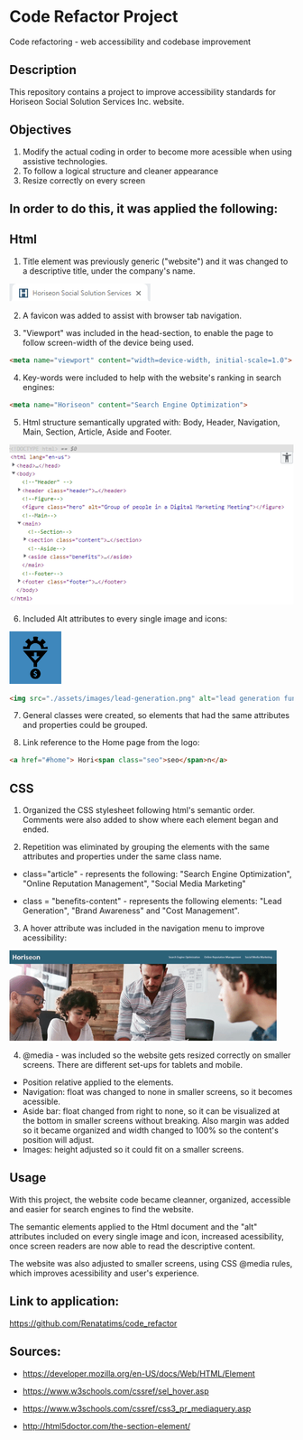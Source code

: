# Code Refactor Project
Code refactoring - web accessibility and codebase improvement

## Description 
This repository contains a project to improve accessibility standards for Horiseon Social Solution Services Inc. website.

## Objectives
1. Modify the actual coding in order to become more acessible when using assistive technologies.
2. To follow a logical structure and cleaner appearance
3. Resize correctly on every screen


## In order to do this, it was applied the following:

## Html

1. Title element was previously generic ("website") and it was changed to a descriptive title, under the company's name. 

![Screenshot1](assets/screenshots/capture1.PNG "favicon")

2. A favicon was added to assist with browser tab navigation.

3. "Viewport" was included in the head-section, to enable the page to follow screen-width of the device being used.

````html
<meta name="viewport" content="width=device-width, initial-scale=1.0"> 

````
4. Key-words were included to help with the website's ranking in search engines:

````html
<meta name="Horiseon" content="Search Engine Optimization">
````

5. Html structure semantically upgrated with: Body, Header, Navigation, Main, Section, Article, Aside and Footer.

![Screenshot2](assets/screenshots/capture2.PNG "html structure")

6. Included Alt attributes to every single image and icons:

![Screenshot3](assets/screenshots/capture3.PNG "lead generation icon")

````html
<img src="./assets/images/lead-generation.png" alt="lead generation funnel icon">
````

7. General classes were created, so elements that had the same attributes and properties could be grouped.

8. Link reference to the Home page from the logo:

````html
<a href="#home"> Hori<span class="seo">seo</span>n</a>
````


## CSS

1. Organized the CSS stylesheet following html's semantic order. Comments were also added to show where each element began and ended.

2. Repetition was eliminated by grouping the elements with the same attributes and properties under the same class name.

- class="article" - represents the following: "Search Engine Optimization", "Online Reputation Management", "Social Media Marketing" 

- class = "benefits-content" - represents the following elements: "Lead Generation", "Brand Awareness" and "Cost Management".

3. A hover attribute was included in the navigation menu to improve acessibility:

![Screenshot5](assets/screenshots/Gif_hover.gif "Navigation hover")


4. @media - was included so the website gets resized correctly on smaller screens. There are different set-ups for tablets and mobile.

- Position relative applied to the elements.
- Navigation: float was changed to none in smaller screens, so it becomes acessible.
- Aside bar: float changed from right to none, so it can be visualized at the bottom in smaller screens without breaking. Also margin was added so it became organized and width changed to 100% so the content's position will adjust.
- Images: height adjusted so it could fit on a smaller screens.

## Usage

With this project, the website code became cleanner, organized, accessible and easier for search engines to find the website. 

The semantic elements applied to the Html document and the "alt" attributes included on every single image and icon, increased acessibility, once screen readers are now able to read the descriptive content.

The website was also adjusted to smaller screens, using CSS @media rules, which improves acessibility and user's experience.


## Link to application: 
https://github.com/Renatatims/code_refactor

## Sources:

 - https://developer.mozilla.org/en-US/docs/Web/HTML/Element

 - https://www.w3schools.com/cssref/sel_hover.asp

 - https://www.w3schools.com/cssref/css3_pr_mediaquery.asp
 
- http://html5doctor.com/the-section-element/




